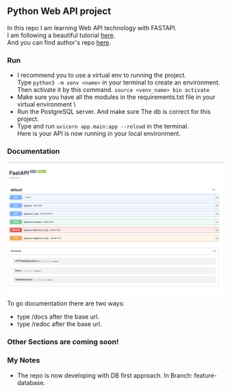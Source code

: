 ## Python Web API project

In this repo I am learning Web API technology with FASTAPI. \
I am following a beautiful tutorial [here](https://www.youtube.com/watch?v=0sOvCWFmrtA&t=8474s). \
And you can find author's repo [here](https://github.com/Sanjeev-Thiyagarajan/fastapi-course). 

### Run
- I recommend you to use a virtual env to running the project. \
Type ```python3 -m venv <name>``` in your terminal to create an environment. \
Then activate it by this command. ```source <venv_name> bin activate```
- Make sure you have all the modules in the requirements.txt file in your virtual environment \
- Run the PostgreSQL server. And make sure The db is correct for this project.
- Type and run ```uvicorn app.main:app --reload``` in the terminal. \
Here is your API is now running in your local environment.




### Documentation
![image](./api_doc.png)
To go documentation there are two ways:
- type /docs after the base url.
- type /redoc after the base url.

### Other Sections are coming soon!
### **My Notes**
- The repo is now developing with DB first approach. In Branch: feature-database. 